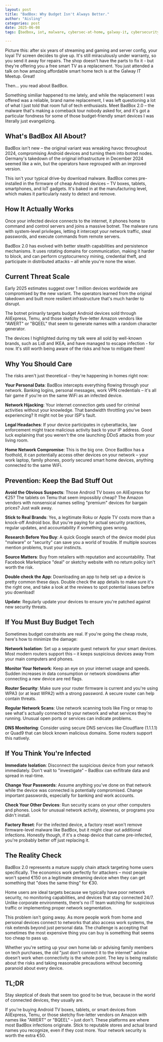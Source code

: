 ```yaml
---
layout: post
title: "BadBox: Why Budget Isn't Always Better."
author: "Aisling"
categories: post
date: 2025-06-08
tags: [badbox, iot, malware, cybersec-at-home, galway-it, cybersecurity]

---
```


Picture this: after six years of streaming and gaming and server config, your loyal TV screen decides to give up. It's still miraculously under warranty, so you send it away for repairs. The shop doesn't have the parts to fix it - but they're offering you a free smart TV as a replacement. You just attended a talk on how amazing affordable smart home tech is at the Galway IT Meetup. Great!

Then... you read about BadBox.

Something similiar happened to me lately, and while the replacement I was offered was a reliable, brand name replacement, I was left questioning a lot of what I just told that room full of tech enthusiasts. Meet BadBox 2.0 – the malware that's making a comeback tour nobody asked for, and it's got a particular fondness for some of those budget-friendly smart devices I was literally just evangelizing.

## What's BadBox All About?

BadBox isn't new – the original variant was wreaking havoc throughout 2024, compromising Android devices and turning them into botnet nodes. Germany's takedown of the original infrastructure in December 2024 seemed like a win, but the operators have regrouped with an improved version.

This isn't your typical drive-by download malware. BadBox comes pre-installed in the firmware of cheap Android devices – TV boxes, tablets, smartphones, and IoT gadgets. It's baked in at the manufacturing level, which makes it particularly nasty to detect and remove.

## How It Actually Works

Once your infected device connects to the internet, it phones home to command and control servers and joins a massive botnet. The malware runs with system-level privileges, letting it intercept your network traffic, steal passwords, and execute commands from remote servers.

BadBox 2.0 has evolved with better stealth capabilities and persistence mechanisms. It uses rotating domains for communication, making it harder to block, and can perform cryptocurrency mining, credential theft, and participate in distributed attacks – all while you're none the wiser.

## Current Threat Scale

Early 2025 estimates suggest over 1 million devices worldwide are compromised by the new variant. The operators learned from the original takedown and built more resilient infrastructure that's much harder to disrupt.

The botnet primarily targets budget Android devices sold through AliExpress, Temu, and those sketchy five-letter Amazon vendors like "AWERT" or "BQEEL" that seem to generate names with a random character generator.

The devices I highlighted during my talk were all sold by well-known brands, such as Lidl and IKEA, and have managed to escape infection - for now. It's still worth being aware of the risks and how to mitigate them!

## Why You Should Care

The risks aren't just theoretical – they're happening in homes right now:

**Your Personal Data**: BadBox intercepts everything flowing through your network. Banking logins, personal messages, work VPN credentials – it's all fair game if you're on the same WiFi as an infected device.

**Network Hijacking**: Your internet connection gets used for criminal activities without your knowledge. That bandwidth throttling you've been experiencing? It might not be your ISP's fault.

**Legal Headaches**: If your device participates in cyberattacks, law enforcement might trace malicious activity back to your IP address. Good luck explaining that you weren't the one launching DDoS attacks from your living room.

**Home Network Compromise**: This is the big one. Once BadBox has a foothold, it can potentially access other devices on your network – your work laptop, family phones, poorly secured smart home devices, anything connected to the same WiFi.

## Prevention: Keep the Bad Stuff Out

**Avoid the Obvious Suspects**: Those Android TV boxes on AliExpress for €25? The tablets on Temu that seem impossibly cheap? The Amazon vendors with nonsensical names selling "premium" devices for bargain prices? Just walk away.

**Stick to Real Brands**: Yes, a legitimate Roku or Apple TV costs more than a knock-off Android box. But you're paying for actual security practices, regular updates, and accountability if something goes wrong.

**Research Before You Buy**: A quick Google search of the device model plus "malware" or "security" can save you a world of trouble. If multiple sources mention problems, trust your instincts.

**Source Matters**: Buy from retailers with reputation and accountability. That Facebook Marketplace "deal" or sketchy website with no return policy isn't worth the risk.

**Double check the App**: Downloading an app to help set up a device is pretty common these days. Double check the app details to make sure it's the right one, and take a look at the reviews to spot potential issues before you download!

**Update**: Regularly update your devices to ensure you're patched against new security threats.



## If You Must Buy Budget Tech

Sometimes budget constraints are real. If you're going the cheap route, here's how to minimize the damage:

**Network Isolation**: Set up a separate guest network for your smart devices. Most modern routers support this – it keeps suspicious devices away from your main computers and phones.

**Monitor Your Network**: Keep an eye on your internet usage and speeds. Sudden increases in data consumption or network slowdowns after connecting a new device are red flags.

**Router Security**: Make sure your router firmware is current and you're using WPA3 (or at least WPA2) with a strong password. A secure router can help contain threats.

**Regular Network Scans**: Use network scanning tools like Fing or nmap to see what's actually connected to your network and what services they're running. Unusual open ports or services can indicate problems.

**DNS Monitoring**: Consider using secure DNS services like Cloudflare (1.1.1.1) or Quad9 that can block known malicious domains. Some routers support this natively.

## If You Think You're Infected

**Immediate Isolation**: Disconnect the suspicious device from your network immediately. Don't wait to "investigate" – BadBox can exfiltrate data and spread in real-time.

**Change Your Passwords**: Assume anything you've done on that network while the device was connected is potentially compromised. Change important passwords, especially for banking and work accounts.

**Check Your Other Devices**: Run security scans on your other computers and phones. Look for unusual network activity, slowness, or programs you didn't install.

**Factory Reset**: For the infected device, a factory reset won't remove firmware-level malware like BadBox, but it might clear out additional infections. Honestly though, if it's a cheap device that came pre-infected, you're probably better off just replacing it.

## The Reality Check

BadBox 2.0 represents a mature supply chain attack targeting home users specifically. The economics work perfectly for attackers – most people won't spend €150 on a legitimate streaming device when they can get something that "does the same thing" for €30.

Home users are ideal targets because we typically have poor network security, no monitoring capabilities, and devices that stay connected 24/7. Unlike corporate environments, there's no IT team watching for suspicious traffic or implementing proper network segmentation.

This problem isn't going away. As more people work from home and personal devices connect to networks that also access work systems, the risk extends beyond just personal data. The challenge is accepting that sometimes the most expensive thing you can buy is something that seems too cheap to pass up.

Whether you're setting up your own home lab or advising family members on tech purchases, the old "just don't connect it to the internet" advice doesn't work when connectivity is the whole point. The key is being realistic about the risks and taking reasonable precautions without becoming paranoid about every device.


## TL;DR

Stay skeptical of deals that seem too good to be true, because in the world of connected devices, they usually are.

If you're buying Android TV boxes, tablets, or smart devices from AliExpress, Temu, or those sketchy five-letter vendors on Amazon with names like "AWERT" or "BQEEL" – just don't. These platforms are where most BadBox infections originate. Stick to reputable stores and actual brand names you recognize, even if they cost more. Your network security is worth the extra €50.